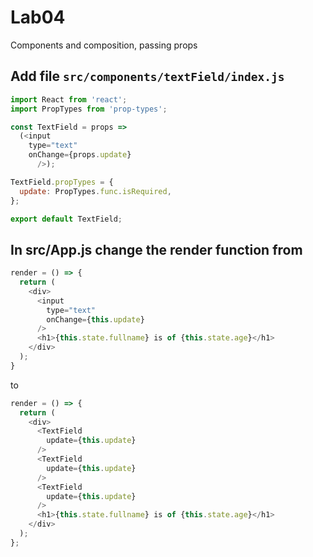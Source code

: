 # Lab04

Components and composition, passing props

## Add file `src/components/textField/index.js`

```js
import React from 'react';
import PropTypes from 'prop-types';

const TextField = props =>
  (<input
    type="text"
    onChange={props.update}
      />);

TextField.propTypes = {
  update: PropTypes.func.isRequired,
};

export default TextField;
```

## In src/App.js change the render function from

```js
render = () => {
  return (
    <div>
      <input
        type="text"
        onChange={this.update}
      />
      <h1>{this.state.fullname} is of {this.state.age}</h1>
    </div>
  );
}
```
to

```js
render = () => {
  return (
    <div>
      <TextField
        update={this.update}
      />
      <TextField
        update={this.update}
      />
      <TextField
        update={this.update}
      />
      <h1>{this.state.fullname} is of {this.state.age}</h1>
    </div>
  );
};
```
